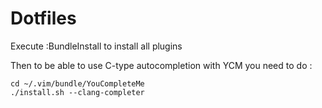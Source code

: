 Dotfiles
========

Execute :BundleInstall to install all plugins

Then to be able to use C-type autocompletion with YCM you need to do :

    cd ~/.vim/bundle/YouCompleteMe
    ./install.sh --clang-completer
